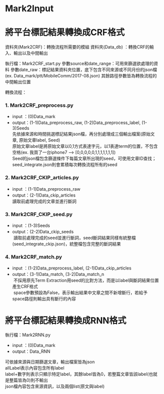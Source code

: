# Mark2Input


將平台標記結果轉換成CRF格式
==========
資料夾(Mark2CRF)：轉換流程所需要的模組
資料夾(Data_db) ：轉換CRF的輸入、輸出以及中間輸出


執行檔：Mark2CRF_start.py
參數source和date_range：可用來篩選欲處理的資料
參數date_raw：標記結果資料夾位置，底下包含不同來源或不同月份的json檔(ex. Data_mark/ptt/MobileComm/2017-08.json)
其餘路徑參數皆為轉換流程的中間輸出位置


轉換流程：
### 1. Mark2CRF_preprocess.py
- input ：(0)Data_mark
- output：(1-1)Data_preprocess_raw, (1-2)Data_preprocess_label, (1-3)Seeds<br />
先依據來源和時間挑選標記結果json檔，再分別處理成三個輸出檔案(原始文章, 原始文章label, Seed)<br />
原始文章label是將原始文章以0,1方式表達字元，以1表達term的位置，不包含空格(ex. 我買了一台iphone7 --> [0,0,0,0,0,1,1,1,1,1,1,1])<br />
Seed的json檔包含篩選條件下每篇文章所出現的seed，可使用文章ID查找；seed_integrate.json則會累積每次轉換流程所有的seed<br />

### 2. Mark2CRF_CKIP_articles.py
- input ：(1-1)Data_preprocess_raw
- output：(2-1)Data_ckip_articles<br />
讀取前處理完成的文章並進行斷詞
  
### 3. Mark2CRF_CKIP_seed.py
- input ：(1-3)Seeds
- output：(2-2)Data_ckip_seeds<br />
  讀取前處理完成的seed並進行斷詞，seed斷詞結果同樣有統整檔(seed_integrate_ckip.json)，統整檔包含完整的斷詞結果

### 4. Mark2CRF_match.py
- input ：(1-2)Data_preprocess_label, (2-1)Data_ckip_articles
- output：(3-1)Data_match, (3-2)Data_match_n<br />
  不採用原先Term Extraction用seed的比對方法，而是以label與斷詞結果位置產生CRF格式<br />
  space參數預設為False，表示輸出結果中文章之間不新增斷行，若給予space路徑則輸出具有斷行的內容



將平台標記結果轉換成RNN格式
=========================

執行檔：Mark2RNN.py
- input ：(0)Data_mark
- output：Data_RNN

可依據來源與日期篩選文章，輸出檔案皆為json<br />
allLabel表示內容包含所有label<br />
label+數字則表示只顯示特定label，其餘label皆為0，若整篇文章皆該label(也就是整篇皆為0)則不輸出<br />
json檔內容包含來源資訊，以及兩個list(原文與label)

